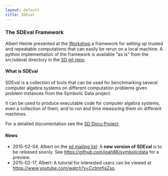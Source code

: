 ```yaml
---
layout: default
title: SDEval
---
```


### The SDEval Framework

Albert Heinle presented at the [Workshop](Events.2012-12 "wikilink") a framework for setting up trusted and repeatable computations that can easily be rerun on a local machine. A python implementation of the framework is available "as is" from the src/sdeval directory in the [SD git repo](https://github.com/symbolicdata/symbolicdata).

#### What is SDEval

SDEval is a collection of tools that can be used for benchmarking several computer algebra systems on different computation problems given problem instances from the Symbolic Data project.

It can be used to produce executable code for computer algebra systems, even a collection of them, and to run and time measuring them on different machines.

For a detailed documentation see the [SD Docu Project](http://symbolicdata.readthedocs.org/en/latest).

#### News

-   2015-02-04, Albert on the [sd mailing list](https://groups.google.com/d/msg/symbolicdata/2rZXK_j8Afk/Ktztshg3OqMJ): A **new version of SDEval** is to be released soonly. See <https://github.com/ioah86/symbolicdata> for a preview.
-   2015-02-17, Albert: A tutorial for interested users can be viewed at <https://www.youtube.com/watch?v=CctmrfisZso>.

